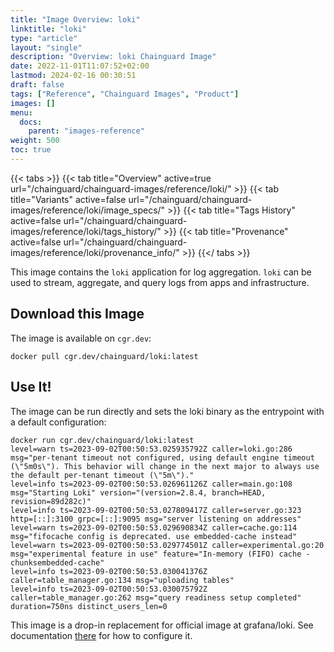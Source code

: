 ```yaml
---
title: "Image Overview: loki"
linktitle: "loki"
type: "article"
layout: "single"
description: "Overview: loki Chainguard Image"
date: 2022-11-01T11:07:52+02:00
lastmod: 2024-02-16 00:30:51
draft: false
tags: ["Reference", "Chainguard Images", "Product"]
images: []
menu: 
  docs: 
    parent: "images-reference"
weight: 500
toc: true
---
```


{{< tabs >}}
{{< tab title="Overview" active=true url="/chainguard/chainguard-images/reference/loki/" >}}
{{< tab title="Variants" active=false url="/chainguard/chainguard-images/reference/loki/image_specs/" >}}
{{< tab title="Tags History" active=false url="/chainguard/chainguard-images/reference/loki/tags_history/" >}}
{{< tab title="Provenance" active=false url="/chainguard/chainguard-images/reference/loki/provenance_info/" >}}
{{</ tabs >}}



<!--overview:start-->
This image contains the `loki` application for log aggregation. `loki` can be used to stream, aggregate, and query logs from apps and infrastructure.
<!--overview:end-->

<!--getting:start-->
## Download this Image
The image is available on `cgr.dev`:

```
docker pull cgr.dev/chainguard/loki:latest
```
<!--getting:end-->

<!--body:start-->
## Use It!

The image can be run directly and sets the loki binary as the entrypoint with a default configuration:

```
docker run cgr.dev/chainguard/loki:latest
level=warn ts=2023-09-02T00:50:53.025935792Z caller=loki.go:286 msg="per-tenant timeout not configured, using default engine timeout (\"5m0s\"). This behavior will change in the next major to always use the default per-tenant timeout (\"5m\")."
level=info ts=2023-09-02T00:50:53.026961126Z caller=main.go:108 msg="Starting Loki" version="(version=2.8.4, branch=HEAD, revision=89d282c)"
level=info ts=2023-09-02T00:50:53.027809417Z caller=server.go:323 http=[::]:3100 grpc=[::]:9095 msg="server listening on addresses"
level=warn ts=2023-09-02T00:50:53.029690834Z caller=cache.go:114 msg="fifocache config is deprecated. use embedded-cache instead"
level=warn ts=2023-09-02T00:50:53.029774501Z caller=experimental.go:20 msg="experimental feature in use" feature="In-memory (FIFO) cache - chunksembedded-cache"
level=info ts=2023-09-02T00:50:53.030041376Z caller=table_manager.go:134 msg="uploading tables"
level=info ts=2023-09-02T00:50:53.030075792Z caller=table_manager.go:262 msg="query readiness setup completed" duration=750ns distinct_users_len=0
```

This image is a drop-in replacement for official image at grafana/loki.
See documentation [there](https://github.com/grafana/loki/blob/main/cmd/loki/Dockerfile#L9) for how to configure it.
<!--body:end-->


